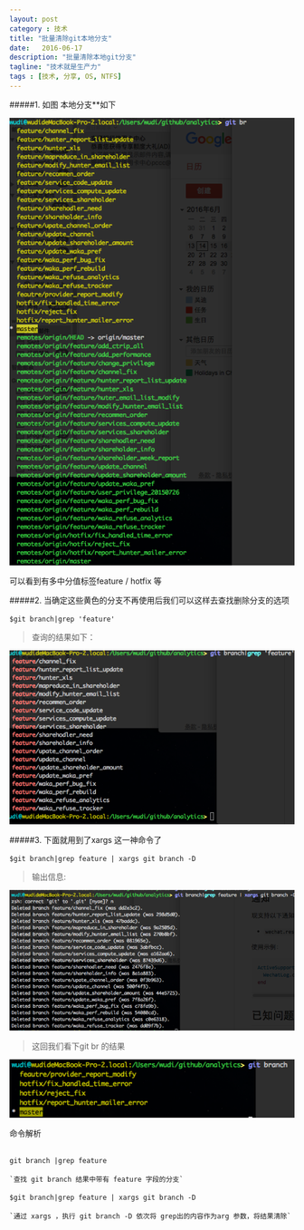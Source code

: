```yaml
---
layout: post
category : 技术
title: "批量清除git本地分支"
date:   2016-06-17
description: "批量清除本地git分支"
tagline: "技术就是生产力"
tags : [技术, 分享, OS, NTFS]
---
```


#####1. 如图 本地分支**如下 
 
![step1](/images/data_remove_git_branch_1.png)

可以看到有多中分值标签feature / hotfix 等

#####2.  当确定这些黄色的分支不再使用后我们可以这样去查找删除分支的选项

  ``$git branch|grep 'feature'``

> 查询的结果如下： 

![step1](/images/data_remove_git_branch_2.png)


#####3. 下面就用到了xargs 这一神命令了

``$git branch|grep feature | xargs git branch -D``

> 输出信息: 

![step1](/images/data_remove_git_branch_3.png)


> 这回我们看下git br 的结果

![step4](/images/data_remove_git_branch_4.png) 


命令解析

```

git branch |grep feature 

`查找 git branch 结果中带有 feature 字段的分支`

$git branch|grep feature | xargs git branch -D

`通过 xargs ，执行 git branch -D 依次将 grep出的内容作为arg 参数，将结果清除`

```
